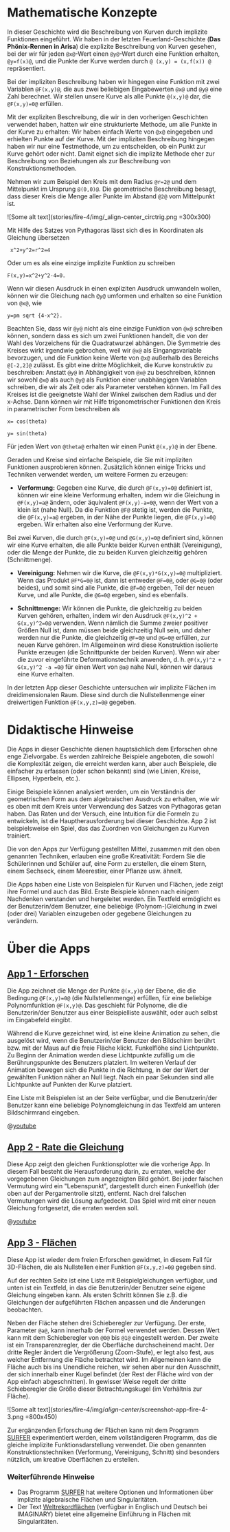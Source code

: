 # Mathematische Konzepte
In dieser Geschichte wird die Beschreibung von Kurven durch implizite Funktionen eingeführt. Wir haben in der letzten  Feuerland-Geschichte (**Das Phönix-Rennen in Arisa**) die explizite Beschreibung von Kurven gesehen, bei der wir für jeden `@x@`-Wert einen `@y@`-Wert durch eine Funktion erhalten, `@y=f(x)@`, und die Punkte der Kurve werden durch `@ (x,y) = (x,f(x)) @` repräsentiert.

Bei der impliziten Beschreibung haben wir hingegen eine Funktion mit zwei Variablen `@F(x,y)@`, die aus zwei beliebigen Eingabewerten `@x@` und `@y@` eine Zahl berechnet. Wir stellen unsere Kurve als alle Punkte `@(x,y)@` dar, die `@F(x,y)=0@` erfüllen.

Mit der expliziten Beschreibung, die wir in den vorherigen Geschichten verwendet haben, hatten wir eine strukturierte Methode, um alle Punkte in der Kurve zu erhalten: Wir haben einfach Werte von `@x@` eingegeben und erhielten Punkte auf der Kurve. Mit der impliziten Beschreibung hingegen haben wir nur eine Testmethode, um zu entscheiden, ob ein Punkt zur Kurve gehört oder nicht. Damit eignet sich die implizite Methode eher zur Beschreibung von Beziehungen als zur Beschreibung von Konstruktionsmethoden.

Nehmen wir zum Beispiel den Kreis mit dem Radius `@r=2@` und dem Mittelpunkt im Ursprung `@(0,0)@`. Die geometrische Beschreibung besagt, dass dieser Kreis die Menge aller Punkte im Abstand `@2@` vom Mittelpunkt ist.

![Some alt text](stories/fire-4/img/_align-center_circtrig.png =300x300)

Mit Hilfe des Satzes von Pythagoras lässt sich dies in Koordinaten als Gleichung übersetzen

```AsciiMath
 x^2+y^2=r^2=4
 ```

Oder um es als eine einzige implizite Funktion zu schreiben

```AsciiMath
F(x,y)=x^2+y^2-4=0.
```
Wenn wir diesen Ausdruck in einen expliziten Ausdruck umwandeln wollen, können wir die Gleichung nach `@y@` umformen und erhalten so eine Funktion von `@x@`, wie
```AsciiMath
y=pm sqrt {4-x^2}.
```
Beachten Sie, dass wir `@y@` nicht als eine einzige Funktion von `@x@` schreiben können, sondern dass es sich um zwei Funktionen handelt, die von der Wahl des Vorzeichens für die Quadratwurzel abhängen. Die Symmetrie des Kreises wirkt irgendwie gebrochen, weil wir `@x@` als Eingangsvariable bevorzugen, und die Funktion keine Werte von `@x@` außerhalb des Bereichs `@[-2,2]@` zulässt.
Es gibt eine dritte Möglichkeit, die Kurve konstruktiv zu beschreiben: Anstatt `@y@` in Abhängigkeit von `@x@` zu beschreiben, können wir sowohl `@x@` als auch `@y@` als Funktion einer unabhängigen Variablen schreiben, die wir als Zeit oder als Parameter verstehen können. Im Fall des Kreises ist die geeignetste Wahl der Winkel zwischen dem Radius und der x-Achse. Dann können wir mit Hilfe trigonometrischer Funktionen den Kreis in parametrischer Form beschreiben als
```AsciiMath
x= cos(theta)

y= sin(theta)
```

Für jeden Wert von `@theta@` erhalten wir einen Punkt `@(x,y)@` in der Ebene.

Geraden und Kreise sind einfache Beispiele, die Sie mit impliziten Funktionen ausprobieren können. Zusätzlich können einige Tricks und Techniken verwendet werden, um weitere Formen zu erzeugen:

* **Verformung:** Gegeben eine Kurve, die durch `@F(x,y)=0@` definiert ist, können wir eine kleine Verformung erhalten, indem wir die Gleichung in `@F(x,y)=a@` ändern, oder äquivalent `@F(x,y)-a=0@`, wenn der Wert von a klein ist (nahe Null). Da die Funktion `@F@` stetig ist, werden die Punkte, die `@F(x,y)=a@` ergeben, in der Nähe der Punkte liegen, die `@F(x,y)=0@` ergeben. Wir erhalten also eine Verformung der Kurve.

Bei zwei Kurven, die durch `@F(x,y)=0@` und `@G(x,y)=0@` definiert sind, können wir eine Kurve erhalten, die alle Punkte beider Kurven enthält (Vereinigung), oder die Menge der Punkte, die zu beiden Kurven gleichzeitig gehören (Schnittmenge).
	
* **Vereinigung:** Nehmen wir die Kurve, die `@F(x,y)*G(x,y)=0@` multipliziert. Wenn das Produkt `@F*G=0@` ist, dann ist entweder `@F=0@`, oder `@G=0@` (oder beides), und somit sind alle Punkte, die `@F=0@` ergeben, Teil der neuen Kurve, und alle Punkte, die `@G=0@` ergeben, sind es ebenfalls.

* **Schnittmenge:** Wir können die Punkte, die gleichzeitig zu beiden Kurven gehören, erhalten, indem wir den Ausdruck `@F(x,y)^2 + G(x,y)^2=0@` verwenden. Wenn nämlich die Summe zweier positiver Größen Null ist, dann müssen beide gleichzeitig Null sein, und daher werden nur die Punkte, die gleichzeitig `@F=0@` und `@G=0@` erfüllen, zur neuen Kurve gehören. Im Allgemeinen wird diese Konstruktion isolierte Punkte erzeugen (die Schnittpunkte der beiden Kurven). Wenn wir aber die zuvor eingeführte Deformationstechnik anwenden, d. h. `@F(x,y)^2 + G(x,y)^2 -a =0@` für einen Wert von `@a@` nahe Null, können wir daraus eine Kurve erhalten.

In der letzten App dieser Geschichte untersuchen wir implizite Flächen im dreidimensionalen Raum. Diese sind durch die Nullstellenmenge einer dreiwertigen Funktion `@F(x,y,z)=0@` gegeben.


# Didaktische Hinweise
Die Apps in dieser Geschichte dienen hauptsächlich dem Erforschen ohne enge Zielvorgabe. Es werden zahlreiche Beispiele angeboten, die sowohl die Komplexität zeigen, die erreicht werden kann, aber auch Beispiele, die einfacher zu erfassen (oder schon bekannt) sind (wie Linien, Kreise, Ellipsen, Hyperbeln, etc.).

Einige Beispiele können analysiert werden, um ein Verständnis der geometrischen Form aus dem algebraischen Ausdruck zu erhalten, wie wir es oben mit dem Kreis unter Verwendung des Satzes von Pythagoras getan haben. Das Raten und der Versuch, eine Intuition für die Formeln zu entwickeln, ist die Hauptherausforderung bei dieser Geschichte. App 2 ist beispielsweise ein Spiel, das das Zuordnen von Gleichungen zu Kurven trainiert.

Die von den Apps zur Verfügung gestellten Mittel, zusammen mit den oben genannten Techniken, erlauben eine große Kreativität: Fordern Sie die Schülerinnen und Schüler auf, eine Form zu erstellen, die einem Stern, einem Sechseck, einem Meerestier, einer Pflanze usw. ähnelt.

Die Apps haben eine Liste von Beispielen für Kurven und Flächen, jede zeigt ihre Formel und auch das Bild. Erste Beispiele können nach einigem Nachdenken verstanden und hergeleitet werden. Ein Textfeld ermöglicht es der Benutzerin/dem Benutzer, eine beliebige (Polynom-)Gleichung in zwei (oder drei) Variablen einzugeben oder gegebene Gleichungen zu verändern.


# Über die Apps

## [App 1 - Erforschen]($HUB_URL/de/apps/?appNumber=0&story=fire-4)
Die App zeichnet die Menge der Punkte `@(x,y)@` der Ebene, die die Bedingung `@F(x,y)=0@` (die Nullstellenmenge) erfüllen, für eine beliebige Polynomfunktion `@F(x,y)@`. Das geschieht für Polynome, die die Benutzerin/der Benutzer aus einer Beispielliste auswählt, oder auch selbst im Eingabefeld eingibt.

Während die Kurve gezeichnet wird, ist eine kleine Animation zu sehen, die ausgelöst wird, wenn die Benutzerin/der Benutzer den Bildschirm berührt bzw. mit der Maus auf die freie Fläche klickt. Funkelflöhe sind Lichtpunkte. Zu Beginn der Animation werden diese Lichtpunkte zufällig um die Berührungspunkte des Benutzers platziert. Im weiteren Verlauf der Animation bewegen sich die Punkte in die Richtung, in der der Wert der gewählten Funktion näher an Null liegt. Nach ein paar Sekunden sind alle Lichtpunkte auf Punkten der Kurve platziert.

Eine Liste mit Beispielen ist an der Seite verfügbar, und die Benutzerin/der Benutzer kann eine beliebige Polynomgleichung in das Textfeld am unteren Bildschirmrand eingeben.

@[youtube](XoGBCCIlgnc?_align-center_)

## [App 2 - Rate die Gleichung]($HUB_URL/de/apps/?appNumber=1&story=fire-4)
Diese App zeigt den gleichen Funktionsplotter wie die vorherige App. In diesem Fall besteht die Herausforderung darin, zu erraten, welche der vorgegebenen Gleichungen zum angezeigten Bild gehört. Bei jeder falschen Vermutung wird ein "Lebenspunkt", dargestellt durch einen Funkelfloh (der oben auf der Pergamentrolle sitzt), entfernt. Nach drei falschen Vermutungen wird die Lösung aufgedeckt. Das Spiel wird mit einer neuen Gleichung fortgesetzt, die erraten werden soll.

@[youtube](RI82ffVucEA?_align-center_)

## [App 3 - Flächen]($HUB_URL/de/apps/?appNumber=2&story=fire-4)
Diese App ist wieder dem freien Erforschen gewidmet, in diesem Fall für 3D-Flächen, die als Nullstellen einer Funktion `@F(x,y,z)=0@` gegeben sind.

Auf der rechten Seite ist eine Liste mit Beispielgleichungen verfügbar, und unten ist ein Textfeld, in das die Benutzerin/der Benutzer seine eigene Gleichung eingeben kann. Als ersten Schritt können Sie z.B. die Gleichungen der aufgeführten Flächen anpassen und die Änderungen beobachten.

Neben der Fläche stehen drei Schieberegler zur Verfügung. Der erste, Parameter `@a@`, kann innerhalb der Formel verwendet werden. Dessen Wert kann mit dem Schieberegler von `@0@` bis `@1@` eingestellt werden. Der zweite ist ein Transparenzregler, der die Oberfläche durchscheinend macht. Der dritte Regler ändert die Vergrößerung (Zoom-Stufe), er legt also fest, aus welcher Entfernung die Fläche betrachtet wird. Im Allgemeinen kann die Fläche auch bis ins Unendliche reichen, wir sehen aber nur den Ausschnitt, der sich innerhalb einer Kugel befindet (der Rest der Fläche wird von der App einfach abgeschnitten). In gewisser Weise regelt der dritte Schieberegler die Größe dieser Betrachtungskugel (im Verhältnis zur Fläche).

![Some alt text](stories/fire-4/img/_align-center_/screenshot-app-fire-4-3.png =800x450)

Zur ergänzenden Erforschung der Flächen kann mit dem Programm [SURFER](https://imaginary.org/program/surfer) experimentiert werden, einem vollständigeren Programm, das die gleiche implizite Funktionsdarstellung verwendet. Die oben genannten Konstruktionstechniken (Verformung, Vereinigung, Schnitt) sind besonders nützlich, um kreative Oberflächen zu erstellen.


### Weiterführende Hinweise
* Das Programm [SURFER](https://imaginary.org/program/surfer) hat weitere Optionen und Informationen über implizite algebraische Flächen und Singularitäten.
* Der Text [Weltrekordflächen](https://imaginary.org/background-material/world-record-surfaces) (verfügbar in Englisch und Deutsch bei IMAGINARY) bietet eine allgemeine Einführung in Flächen mit Singularitäten.
